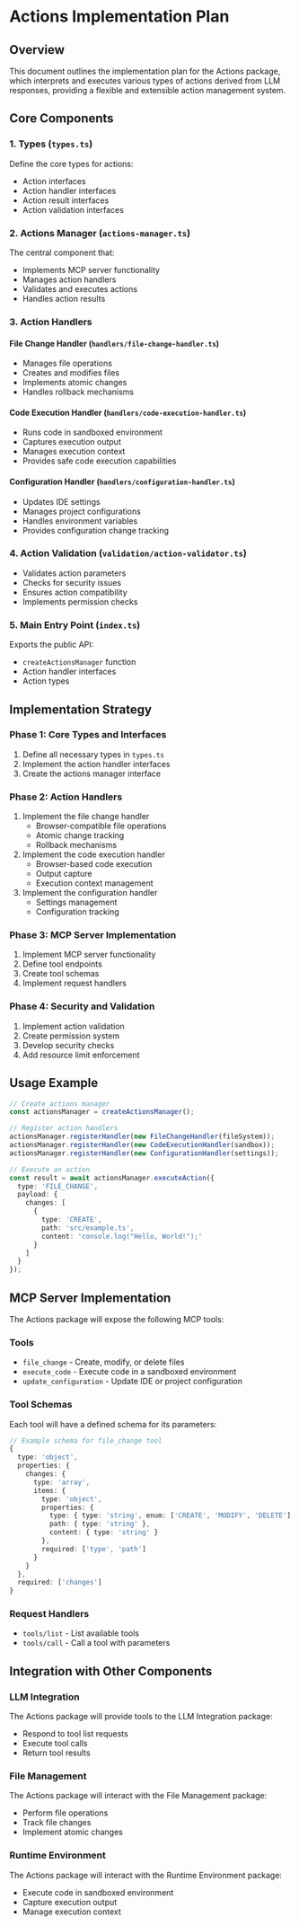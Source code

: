 # Actions Implementation Plan

## Overview

This document outlines the implementation plan for the Actions package, which interprets and executes various types of actions derived from LLM responses, providing a flexible and extensible action management system.

## Core Components

### 1. Types (`types.ts`)

Define the core types for actions:
- Action interfaces
- Action handler interfaces
- Action result interfaces
- Action validation interfaces

### 2. Actions Manager (`actions-manager.ts`)

The central component that:
- Implements MCP server functionality
- Manages action handlers
- Validates and executes actions
- Handles action results

### 3. Action Handlers

#### File Change Handler (`handlers/file-change-handler.ts`)
- Manages file operations
- Creates and modifies files
- Implements atomic changes
- Handles rollback mechanisms

#### Code Execution Handler (`handlers/code-execution-handler.ts`)
- Runs code in sandboxed environment
- Captures execution output
- Manages execution context
- Provides safe code execution capabilities

#### Configuration Handler (`handlers/configuration-handler.ts`)
- Updates IDE settings
- Manages project configurations
- Handles environment variables
- Provides configuration change tracking

### 4. Action Validation (`validation/action-validator.ts`)

- Validates action parameters
- Checks for security issues
- Ensures action compatibility
- Implements permission checks

### 5. Main Entry Point (`index.ts`)

Exports the public API:
- `createActionsManager` function
- Action handler interfaces
- Action types

## Implementation Strategy

### Phase 1: Core Types and Interfaces

1. Define all necessary types in `types.ts`
2. Implement the action handler interfaces
3. Create the actions manager interface

### Phase 2: Action Handlers

1. Implement the file change handler
   - Browser-compatible file operations
   - Atomic change tracking
   - Rollback mechanisms
2. Implement the code execution handler
   - Browser-based code execution
   - Output capture
   - Execution context management
3. Implement the configuration handler
   - Settings management
   - Configuration tracking

### Phase 3: MCP Server Implementation

1. Implement MCP server functionality
2. Define tool endpoints
3. Create tool schemas
4. Implement request handlers

### Phase 4: Security and Validation

1. Implement action validation
2. Create permission system
3. Develop security checks
4. Add resource limit enforcement

## Usage Example

```typescript
// Create actions manager
const actionsManager = createActionsManager();

// Register action handlers
actionsManager.registerHandler(new FileChangeHandler(fileSystem));
actionsManager.registerHandler(new CodeExecutionHandler(sandbox));
actionsManager.registerHandler(new ConfigurationHandler(settings));

// Execute an action
const result = await actionsManager.executeAction({
  type: 'FILE_CHANGE',
  payload: {
    changes: [
      {
        type: 'CREATE',
        path: 'src/example.ts',
        content: 'console.log("Hello, World!");'
      }
    ]
  }
});
```

## MCP Server Implementation

The Actions package will expose the following MCP tools:

### Tools

- `file_change` - Create, modify, or delete files
- `execute_code` - Execute code in a sandboxed environment
- `update_configuration` - Update IDE or project configuration

### Tool Schemas

Each tool will have a defined schema for its parameters:

```typescript
// Example schema for file_change tool
{
  type: 'object',
  properties: {
    changes: {
      type: 'array',
      items: {
        type: 'object',
        properties: {
          type: { type: 'string', enum: ['CREATE', 'MODIFY', 'DELETE'] },
          path: { type: 'string' },
          content: { type: 'string' }
        },
        required: ['type', 'path']
      }
    }
  },
  required: ['changes']
}
```

### Request Handlers

- `tools/list` - List available tools
- `tools/call` - Call a tool with parameters

## Integration with Other Components

### LLM Integration

The Actions package will provide tools to the LLM Integration package:
- Respond to tool list requests
- Execute tool calls
- Return tool results

### File Management

The Actions package will interact with the File Management package:
- Perform file operations
- Track file changes
- Implement atomic changes

### Runtime Environment

The Actions package will interact with the Runtime Environment package:
- Execute code in sandboxed environment
- Capture execution output
- Manage execution context
